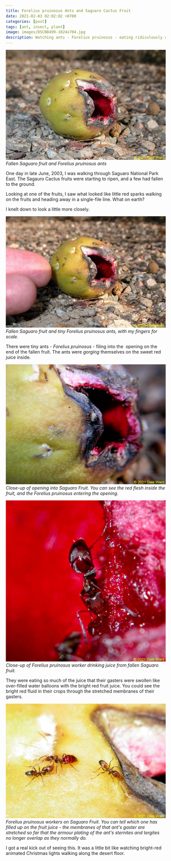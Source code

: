 ```yaml
---
title: Forelius pruinosus Ants and Saguaro Cactus Fruit
date: 2021-02-03 02:02:02 +0700
categories: [post]
tags: [ant, insect, plant]
image: images/DSCN8499-1024x704.jpg
description: Watching ants - Forelius pruinosus - eating ridiculously colorful cactus fruit.
---
```


![picture](images/DSCN8499-1024x704.jpg)
*Fallen Saguaro fruit and _Forelius pruinosus_ ants*

One day in late June, 2003, I was walking through Saguaro National Park East. The Sagauro Cactus fruits were starting to ripen, and a few had fallen to the ground.

Looking at one of the fruits, I saw what looked like little red sparks walking on the fruits and heading away in a single-file line. What on earth?

I knelt down to look a little more closely.

<!--more-->

![picture](images/DSCN8500-1024x714.jpg)
*Fallen Saguaro fruit and tiny _Forelius pruinosus_ ants, with my fingers for scale.*

There were tiny ants - _Forelius pruinosus_ - filing into the  opening on the end of the fallen fruit. The ants were _gorging_ themselves on the sweet red juice inside.

![picture](images/DSCN8496-1024x768.jpg)
*Close-up of opening into Saguaro Fruit. You can see the red flesh inside the fruit, and the _Forelius pruinosus_ entering the opening.*

![picture](images/DSCN8485-1015x1024.jpg)
*Close-up of _Forelius pruinosus_ worker drinking juice from fallen Saguaro fruit.*

They were eating so much of the juice that their gasters were swollen like over-filled water balloons with the bright red fruit juice. You could see the bright red fluid in their crops through the stretched membranes of their gasters.

![picture](images/DSCN8428-1024x732.jpg)
*_Forelius pruinosus_ workers on Saguaro Fruit. You can tell which one has filled up on the fruit juice - the membranes of that ant's gaster are stretched so far that the armour plating of the ant's sternites and tergites no longer overlap as they normally do.*

I got a real kick out of seeing this. It was a little bit like watching bright-red animated Christmas lights walking along the desert floor.
